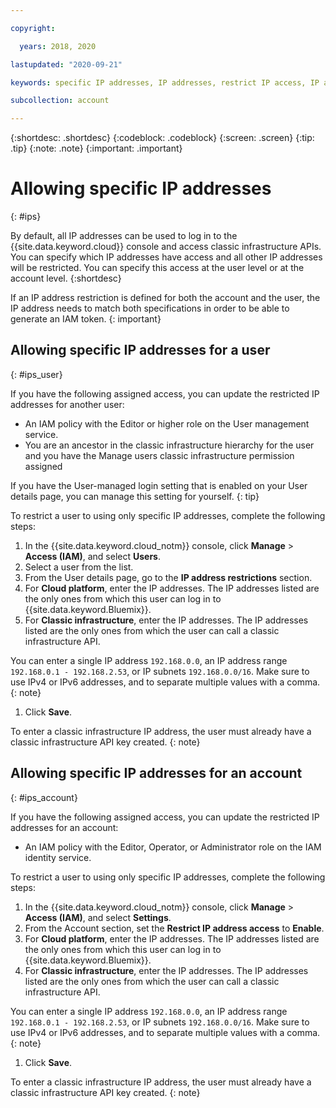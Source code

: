 ```yaml
---

copyright:

  years: 2018, 2020

lastupdated: "2020-09-21"

keywords: specific IP addresses, IP addresses, restrict IP access, IP address access, allow IP access

subcollection: account

---
```


{:shortdesc: .shortdesc}
{:codeblock: .codeblock}
{:screen: .screen}
{:tip: .tip}
{:note: .note}
{:important: .important}

# Allowing specific IP addresses 
{: #ips}

By default, all IP addresses can be used to log in to the {{site.data.keyword.cloud}} console and access classic infrastructure APIs. You can specify which IP addresses have access and all other IP addresses will be restricted. You can specify this access at the user level or at the account level. 
{:shortdesc}

If an IP address restriction is defined for both the account and the user, the IP address needs to match both specifications in order to be able to generate an IAM token.
{: important}

## Allowing specific IP addresses for a user
{: #ips_user}

If you have the following assigned access, you can update the restricted IP addresses for another user:

  * An IAM policy with the Editor or higher role on the User management service.
  * You are an ancestor in the classic infrastructure hierarchy for the user and you have the Manage users classic infrastructure permission assigned

If you have the User-managed login setting that is enabled on your User details page, you can manage this setting for yourself.
{: tip}

To restrict a user to using only specific IP addresses, complete the following steps:

1. In the {{site.data.keyword.cloud_notm}} console, click **Manage** &gt; **Access (IAM)**, and select **Users**.
2. Select a user from the list.
3. From the User details page, go to the **IP address restrictions** section.
4. For **Cloud platform**, enter the IP addresses. The IP addresses listed are the only ones from which this user can log in to {{site.data.keyword.Bluemix}}.
5. For **Classic infrastructure**, enter the IP addresses. The IP addresses listed are the only ones from which the user can call a classic infrastructure API.
  
  You can enter a single IP address `192.168.0.0`, an IP address range `192.168.0.1 - 192.168.2.53`, or IP subnets               `192.168.0.0/16`. Make sure to use IPv4 or IPv6 addresses, and to separate multiple values with a comma. 
  {: note}
  
1. Click **Save**. 

  To enter a classic infrastructure IP address, the user must already have a classic infrastructure API key created.
  {: note}

## Allowing specific IP addresses for an account 
{: #ips_account}

If you have the following assigned access, you can update the restricted IP addresses for an account:

  * An IAM policy with the Editor, Operator, or Administrator role on the IAM identity service.

To restrict a user to using only specific IP addresses, complete the following steps:

1. In the {{site.data.keyword.cloud_notm}} console, click **Manage** &gt; **Access (IAM)**, and select **Settings**.
1. From the Account section, set the **Restrict IP address access** to **Enable**. 
4. For **Cloud platform**, enter the IP addresses. The IP addresses listed are the only ones from which this user can log in to {{site.data.keyword.Bluemix}}.
5. For **Classic infrastructure**, enter the IP addresses. The IP addresses listed are the only ones from which the user can call a classic infrastructure API.
  
  You can enter a single IP address `192.168.0.0`, an IP address range `192.168.0.1 - 192.168.2.53`, or IP subnets               `192.168.0.0/16`. Make sure to use IPv4 or IPv6 addresses, and to separate multiple values with a comma. 
  {: note}
  
1. Click **Save**. 
 
  To enter a classic infrastructure IP address, the user must already have a classic infrastructure API key created.
  {: note}
